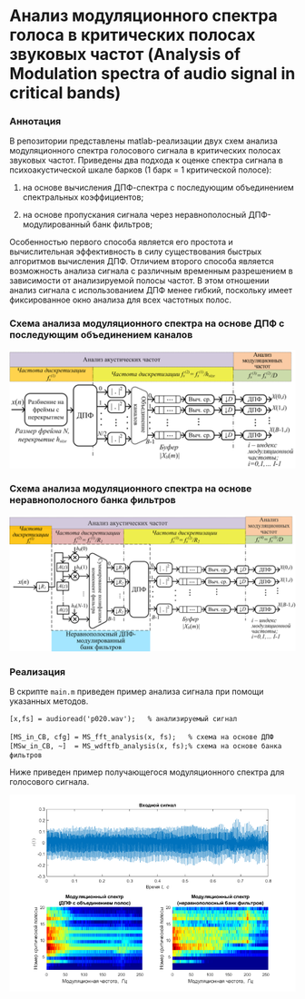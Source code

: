 # Анализ модуляционного спектра голоса в критических полосах звуковых частот (Analysis of Modulation spectra of audio signal in critical bands)

### Аннотация
В репозитории представлены matlab-реализации двух схем анализа модуляционного спектра голосового сигнала в критических полосах звуковых частот. Приведены два подхода к оценке спектра сигнала в психоакустической шкале барков (1 барк = 1 критической полосе):

1) на основе вычисления ДПФ-спектра с последующим объединением спектральных коэффициентов;

2) на основе пропускания сигнала через неравнополосный ДПФ-модулированный банк фильтров;

Особенностью первого способа является его простота и вычислительная эффективность в силу существования быстрых алгоритмов вычисления ДПФ. Отличием второго способа является возможность анализа сигнала с различным временным разрешением в зависимости от анализируемой полосы частот. В этом отношении анализ сигнала с использованием ДПФ менее гибкий, поскольку имеет фиксированное окно анализа для всех частотных полос.

### Схема анализа модуляционного спектра на основе ДПФ с последующим объединением каналов 
<img src="img/scheme_DFT_approach.png" width="600">

### Схема анализа модуляционного спектра на основе неравнополосного банка фильтров
<img src="img/scheme_FB_approach.png" width="650">

### Реализация

В скрипте ```main.m``` приведен пример анализа сигнала при помощи указанных методов.

```
[x,fs] = audioread('p020.wav');   % анализируемый сигнал

[MS_in_CB, cfg] = MS_fft_analysis(x, fs);   % схема на основе ДПФ
[MSw_in_CB, ~]  = MS_wdftfb_analysis(x, fs);% схема на основе банка фильтров
```
Ниже приведен пример получающегося модуляционного спектра для голосового сигнала.

<img src="img/analysis_example.png" width="700">

